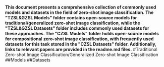 **This document presents a comprehensive collection of commonly used models and datasets in the field of zero-shot image classification. The "TZSL&GZSL Models" folder contains open-source models for traditional/generalized zero-shot image classification, while the "TZSL&GZSL Datasets" folder includes commonly used datasets for these approaches. The "CZSL Models" folder holds open-source models for compositional zero-shot image classification, with frequently used datasets for this task stored in the "CZSL Datasets" folder. Additionally, links to relevant papers are provided in the readme.md files.**
#Traditional Zero-shot Image Classification/Generalized Zero-shot Image Classification
##Models
##Datasets









